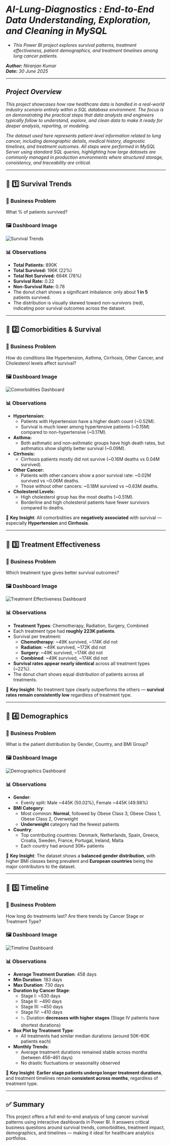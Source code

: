 # *AI-Lung-Diagnostics : End-to-End Data Understanding, Exploration, and Cleaning in MySQL*
- *This Power BI project explores survival patterns, treatment effectiveness, patient demographics, and treatment timelines among lung cancer patients.*

***Author:*** *Niranjan Kumar*  
***Date:*** *30 June 2025*

---

## *Project Overview*

*This project showcases how raw healthcare data is handled in a real-world industry scenario entirely within a SQL database environment. The focus is on demonstrating the practical steps that data analysts and engineers typically follow to understand, explore, and clean data to make it ready for deeper analysis, reporting, or modeling.*

*The dataset used here represents patient-level information related to lung cancer, including demographic details, medical history, diagnostic timelines, and treatment outcomes. All steps were performed in MySQL Server using standard SQL queries, highlighting how large datasets are commonly managed in production environments where structured storage, consistency, and traceability are critical.*

---

## 📁 1️⃣ Survival Trends

### 🎯 **Business Problem**
What % of patients survived?

### 🖼️ **Dashboard Image**
![Survival Trends](Dashboard/Dashboard%201.png)

### 📊 **Observations**
- **Total Patients:** 890K
- **Total Survived:** 196K (22%)
- **Total Not Survived:** 694K (78%)
- **Survival Rate:** 0.22  
- **Non-Survival Rate:** 0.78  
- The donut chart shows a significant imbalance: only about **1 in 5** patients survived.
- The distribution is visually skewed toward non-survivors (red), indicating poor survival outcomes across the dataset.

---

## 📁 2️⃣ Comorbidities & Survival

### 🎯 **Business Problem**
How do conditions like Hypertension, Asthma, Cirrhosis, Other Cancer, and Cholesterol levels affect survival?

### 🖼️ **Dashboard Image**
![Comorbidities Dashboard](./dashboards/Comorbidities_Survival.png)

### 📊 **Observations**
- **Hypertension:**
  - Patients with Hypertension have a higher death count (~0.52M).
  - Survival is much lower among hypertensive patients (~0.15M) compared to non-hypertensive (~0.17M).
- **Asthma:**
  - Both asthmatic and non-asthmatic groups have high death rates, but asthmatics show slightly better survival (~0.09M).
- **Cirrhosis:**
  - Cirrhosis patients mostly did not survive (~0.16M deaths vs 0.04M survived).
- **Other Cancer:**
  - Patients with other cancers show a poor survival rate: ~0.02M survived vs ~0.06M deaths.
  - Those without other cancers: ~0.18M survived vs ~0.63M deaths.
- **Cholesterol Levels:**
  - High cholesterol group has the most deaths (~0.51M).
  - Borderline and high cholesterol patients have fewer survivors compared to deaths.

📌 **Key Insight**: All comorbidities are **negatively associated** with survival — especially **Hypertension** and **Cirrhosis**.

---

## 📁 3️⃣ Treatment Effectiveness

### 🎯 **Business Problem**
Which treatment type gives better survival outcomes?

### 🖼️ **Dashboard Image**
![Treatment Effectiveness Dashboard](./dashboards/Treatment_Effectiveness.png)

### 📊 **Observations**
- **Treatment Types**: Chemotherapy, Radiation, Surgery, Combined
- Each treatment type had **roughly 223K patients**.
- Survival per treatment:
  - **Chemotherapy**: ~49K survived, ~174K did not
  - **Radiation**: ~49K survived, ~172K did not
  - **Surgery**: ~49K survived, ~174K did not
  - **Combined**: ~49K survived, ~174K did not
- **Survival rates appear nearly identical** across all treatment types (~22%).
- The donut chart shows equal distribution of patients across all treatments.

📌 **Key Insight**: No treatment type clearly outperforms the others — **survival rates remain consistently low** regardless of treatment type.

---

## 📁 4️⃣ Demographics

### 🎯 **Business Problem**
What is the patient distribution by Gender, Country, and BMI Group?

### 🖼️ **Dashboard Image**
![Demographics Dashboard](./dashboards/Demographics.png)

### 📊 **Observations**
- **Gender**:
  - Evenly split: Male ~445K (50.02%), Female ~445K (49.98%)
- **BMI Category**:
  - Most common: **Normal**, followed by Obese Class 3, Obese Class 1, Obese Class 2, Overweight
  - **Underweight** category had the fewest patients
- **Country**:
  - Top contributing countries: Denmark, Netherlands, Spain, Greece, Croatia, Sweden, France, Portugal, Ireland, Malta
  - Each country had around 30K+ patients

📌 **Key Insight**: The dataset shows a **balanced gender distribution**, with higher BMI classes being prevalent and **European countries** being the major contributors to the dataset.

---

## 📁 5️⃣ Timeline

### 🎯 **Business Problem**
How long do treatments last? Are there trends by Cancer Stage or Treatment Type?

### 🖼️ **Dashboard Image**
![Timeline Dashboard](./dashboards/Timeline.png)

### 📊 **Observations**
- **Average Treatment Duration**: 458 days
- **Min Duration**: 183 days
- **Max Duration**: 730 days
- **Duration by Cancer Stage**:
  - Stage I: ~530 days
  - Stage II: ~490 days
  - Stage III: ~450 days
  - Stage IV: ~410 days
  - 📉 Duration **decreases with higher stages** (Stage IV patients have shortest durations)
- **Box Plot by Treatment Type**:
  - All treatments had similar median durations (around 50K–60K patients each)
- **Monthly Trends**:
  - Average treatment durations remained stable across months (between 456–461 days)
  - No drastic fluctuations or seasonality observed

📌 **Key Insight**: **Earlier stage patients undergo longer treatment durations**, and treatment timelines remain **consistent across months**, regardless of treatment type.

---

## ✅ Summary

This project offers a full end-to-end analysis of lung cancer survival patterns using interactive dashboards in Power BI. It answers critical business questions around survival trends, comorbidities, treatment impact, demographics, and timelines — making it ideal for healthcare analytics portfolios.


